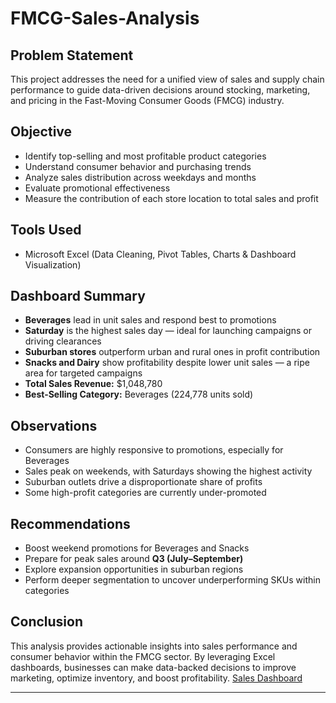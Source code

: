 # FMCG-Sales-Analysis

## Problem Statement
This project addresses the need for a unified view of sales and supply chain performance to guide data-driven decisions around stocking, marketing, and pricing in the Fast-Moving Consumer Goods (FMCG) industry.

## Objective
- Identify top-selling and most profitable product categories  
- Understand consumer behavior and purchasing trends  
- Analyze sales distribution across weekdays and months  
- Evaluate promotional effectiveness  
- Measure the contribution of each store location to total sales and profit

##  Tools Used
- Microsoft Excel (Data Cleaning, Pivot Tables, Charts & Dashboard Visualization)

## Dashboard Summary
- **Beverages** lead in unit sales and respond best to promotions  
- **Saturday** is the highest sales day — ideal for launching campaigns or driving clearances  
- **Suburban stores** outperform urban and rural ones in profit contribution  
- **Snacks and Dairy** show profitability despite lower unit sales — a ripe area for targeted campaigns  
- **Total Sales Revenue:** $1,048,780  
- **Best-Selling Category:** Beverages (224,778 units sold)

##  Observations
- Consumers are highly responsive to promotions, especially for Beverages  
- Sales peak on weekends, with Saturdays showing the highest activity  
- Suburban outlets drive a disproportionate share of profits  
- Some high-profit categories are currently under-promoted

## Recommendations
- Boost weekend promotions for Beverages and Snacks  
- Prepare for peak sales around **Q3 (July–September)**  
- Explore expansion opportunities in suburban regions  
- Perform deeper segmentation to uncover underperforming SKUs within categories

## Conclusion
This analysis provides actionable insights into sales performance and consumer behavior within the FMCG sector. By leveraging Excel dashboards, businesses can make data-backed decisions to improve marketing, optimize inventory, and boost profitability.
[Sales Dashboard](#)

---

